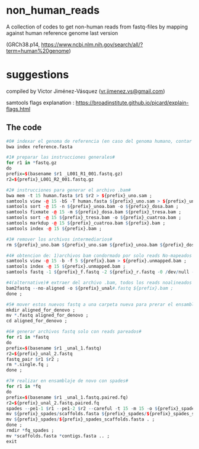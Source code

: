 # non_human_reads
A collection of codes to get non-human reads from fastq-files by mapping against human reference genome last version

(GRCh38.p14, https://www.ncbi.nlm.nih.gov/search/all/?term=human%20genome) 

# suggestions
compiled by Victor Jiménez-Vásquez (vr.jimenez.vs@gmail.com)

samtools flags explanation : https://broadinstitute.github.io/picard/explain-flags.html

## The code 
```r
#0# indexar el genoma de referencia (en caso del genoma humano, contar con todo el genoma indexado en una carpeta fija)#
bwa index reference.fasta

#1# preparar las instrucciones generales#
for r1 in *fastq.gz
do
prefix=$(basename $r1 _L001_R1_001.fastq.gz)
r2=${prefix}_L001_R2_001.fastq.gz

#2# instrucciones para generar el archivo .bam#
bwa mem -t 15 human.fasta $r1 $r2 > ${prefix}_uno.sam ;
samtools view -@ 15 -bS -T human.fasta ${prefix}_uno.sam > ${prefix}_unoa.bam ;
samtools sort -@ 15 -n ${prefix}_unoa.bam -o ${prefix}_dosa.bam ;
samtools fixmate -@ 15 -m ${prefix}_dosa.bam ${prefix}_tresa.bam ;
samtools sort -@ 15 ${prefix}_tresa.bam -o ${prefix}_cuatroa.bam ;
samtools markdup -@ 15 ${prefix}_cuatroa.bam ${prefix}.bam ;
samtools index -@ 15 ${prefix}.bam ;

#3# remover los archivos intermediarios#
rm ${prefix}_uno.bam ${prefix}_uno.sam ${prefix}_unoa.bam ${prefix}_dosa.bam ${prefix}_tresa.bam ${prefix}_cuatroa.bam ;

#4# obtencion de: 1)archivos bam condormado por solo reads No-mapeados y 2) fastq files "f" y "r" de estos reads mapeados#
samtools view -@ 15 -b -f 5 ${prefix}.bam > ${prefix}.unmapped.bam ;
samtools index -@ 15 ${prefix}.unmapped.bam ;
samtools fastq -1 ${prefix}_f.fastq -2 ${prefix}_r.fastq -0 /dev/null -s /dev/null -n ${prefix}.unmapped.bam ;

#4(alternative)# extraer del archivo .bam, todos los reads noalineados con la referencia y generar dos fastq (f y r)
bam2fastq --no-aligned -o ${prefix}_unal#.fastq ${prefix}.bam ;
done ;

#5# mover estos nuevos fastq a una carpeta nueva para prerar el ensamblaje de novo#
mkdir aligned_for_denovo ;
mv *.fastq aligned_for_denovo ;
cd aligned_for_denovo ;

#6# generar archivos fastq solo con reads pareados#
for r1 in *fastq
do
prefix=$(basename $r1 _unal_1.fastq)
r2=${prefix}_unal_2.fastq
fastq_pair $r1 $r2 ; 
rm *.single.fq ;
done ;

#7# realizar en ensamblaje de novo con spades#
for r1 in *fq
do
prefix=$(basename $r1 _unal_1.fastq.paired.fq)
r2=${prefix}_unal_2.fastq.paired.fq
spades --pe1-1 $r1 --pe1-2 $r2 --careful -t 15 -m 15 -o ${prefix}_spades ;
mv ${prefix}_spades/scaffolds.fasta ${prefix}_spades/${prefix}_spades_scaffolds.fasta ;
mv ${prefix}_spades/${prefix}_spades_scaffolds.fasta . ;
done ;
rmdir *fq_spades ;
mv *scaffolds.fasta *contigs.fasta .. ;
exit
```
